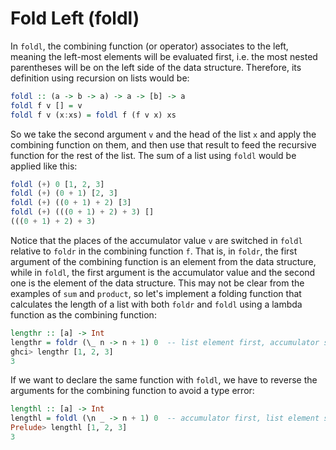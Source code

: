 # Fold Left (foldl)

In `foldl`, the combining function (or operator) associates to the left, meaning the left-most elements will be evaluated first, i.e. the most nested parentheses will be on the left side of the data structure. Therefore, its definition using recursion on lists would be:

```haskell
foldl :: (a -> b -> a) -> a -> [b] -> a
foldl f v [] = v
foldl f v (x:xs) = foldl f (f v x) xs
```

So we take the second argument `v` and the head of the list `x` and apply the combining function on them, and then use that result to feed the recursive function for the rest of the list. The sum of a list using `foldl` would be applied like this:

```haskell
foldl (+) 0 [1, 2, 3]
foldl (+) (0 + 1) [2, 3]
foldl (+) ((0 + 1) + 2) [3]
foldl (+) (((0 + 1) + 2) + 3) []
(((0 + 1) + 2) + 3)
```

Notice that the places of the accumulator value `v` are switched in `foldl` relative to `foldr` in the combining function `f`. That is, in `foldr`, the first argument of the combining function is an element from the data structure, while in `foldl`, the first argument is the accumulator value and the second one is the element of the data structure. This may not be clear from the examples of `sum` and `product`, so let's implement a folding function that calculates the length of a list with both `foldr` and `foldl` using a lambda function as the combining function:

```haskell
lengthr :: [a] -> Int
lengthr = foldr (\_ n -> n + 1) 0  -- list element first, accumulator second
ghci> lengthr [1, 2, 3]
3
```

If we want to declare the same function with `foldl`, we have to reverse the arguments for the combining function to avoid a type error:

```haskell
lengthl :: [a] -> Int
lengthl = foldl (\n _ -> n + 1) 0  -- accumulator first, list element second
Prelude> lengthl [1, 2, 3]
3
```

